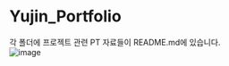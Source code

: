 # Yujin_Portfolio
각 폴더에 프로젝트 관련 PT 자료들이 README.md에 있습니다.<br>
![image](https://github.com/yujin4sth00/Yujin_Portfolio/assets/115778958/823fbd69-8f98-4bc2-b5cd-002358fa2017)


